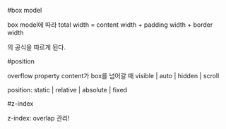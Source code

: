 #box model

box model에 따라 total width = content width + padding width + border width

의 공식을 따르게 된다. 

#position

overflow property content가 box를 넘어갈 때 visible | auto | hidden | scroll

position: static | relative | absolute | fixed

#z-index

z-index: overlap 관리!